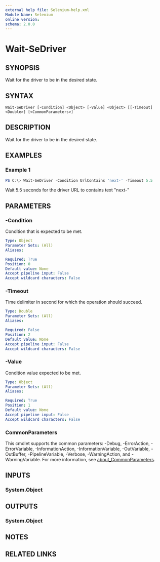 ```yaml
---
external help file: Selenium-help.xml
Module Name: Selenium
online version:
schema: 2.0.0
---
```


# Wait-SeDriver

## SYNOPSIS
Wait for the driver to be in the desired state.

## SYNTAX

```
Wait-SeDriver [-Condition] <Object> [-Value] <Object> [[-Timeout] <Double>] [<CommonParameters>]
```

## DESCRIPTION
Wait for the driver to be in the desired state.

## EXAMPLES

### Example 1
```powershell
PS C:\> Wait-SeDriver -Condition UrlContains 'next-' -Timeout 5.5
```

Wait 5.5 seconds for the driver URL to contains text "next-"

## PARAMETERS

### -Condition
Condition that is expected to be met.

```yaml
Type: Object
Parameter Sets: (All)
Aliases:

Required: True
Position: 0
Default value: None
Accept pipeline input: False
Accept wildcard characters: False
```

### -Timeout
Time delimiter in second for which the operation should succeed.

```yaml
Type: Double
Parameter Sets: (All)
Aliases:

Required: False
Position: 2
Default value: None
Accept pipeline input: False
Accept wildcard characters: False
```

### -Value
Condition value expected to be met.

```yaml
Type: Object
Parameter Sets: (All)
Aliases:

Required: True
Position: 1
Default value: None
Accept pipeline input: False
Accept wildcard characters: False
```

### CommonParameters
This cmdlet supports the common parameters: -Debug, -ErrorAction, -ErrorVariable, -InformationAction, -InformationVariable, -OutVariable, -OutBuffer, -PipelineVariable, -Verbose, -WarningAction, and -WarningVariable. For more information, see [about_CommonParameters](http://go.microsoft.com/fwlink/?LinkID=113216).

## INPUTS

### System.Object

## OUTPUTS

### System.Object
## NOTES

## RELATED LINKS
